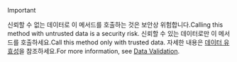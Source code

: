 > [!IMPORTANT]
> <span data-ttu-id="97f3a-101">신뢰할 수 없는 데이터로 이 메서드를 호출하는 것은 보안상 위험합니다.</span><span class="sxs-lookup"><span data-stu-id="97f3a-101">Calling this method with untrusted data is a security risk.</span></span> <span data-ttu-id="97f3a-102">신뢰할 수 있는 데이터로만 이 메서드를 호출하세요.</span><span class="sxs-lookup"><span data-stu-id="97f3a-102">Call this method only with trusted data.</span></span> <span data-ttu-id="97f3a-103">자세한 내용은 [데이터 유효성](https://www.owasp.org/index.php/Data_Validation)을 참조하세요.</span><span class="sxs-lookup"><span data-stu-id="97f3a-103">For more information, see [Data Validation](https://www.owasp.org/index.php/Data_Validation).</span></span>